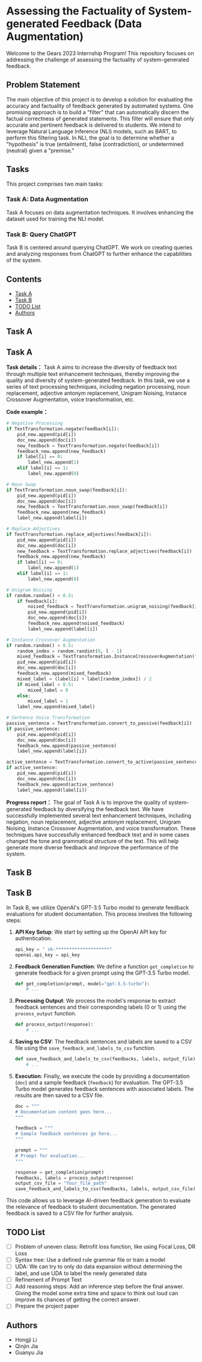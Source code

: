 
# Assessing the Factuality of System-generated Feedback (Data Augmentation)

Welcome to the Gears 2023 Internship Program! This repository focuses on addressing the challenge of assessing the factuality of system-generated feedback.

## Problem Statement

The main objective of this project is to develop a solution for evaluating the accuracy and factuality of feedback generated by automated systems. One promising approach is to build a "filter" that can automatically discern the factual correctness of generated statements. This filter will ensure that only accurate and pertinent feedback is delivered to students. We intend to leverage Natural Language Inference (NLI) models, such as BART, to perform this filtering task. In NLI, the goal is to determine whether a "hypothesis" is true (entailment), false (contradiction), or undetermined (neutral) given a "premise."

## Tasks

This project comprises two main tasks:

### Task A: Data Augmentation

Task A focuses on data augmentation techniques. It involves enhancing the dataset used for training the NLI model. 

### Task B: Query ChatGPT

Task B is centered around querying ChatGPT.  We work on creating queries and analyzing responses from ChatGPT to further enhance the capabilities of the system.

## Contents
- [Task A](#task-a)
- [Task B](#task-b)
- [TODO List](#todo-list)
- [Authors](#authors)

## Task A

## Task A

**Task details：** Task A aims to increase the diversity of feedback text through multiple text enhancement techniques, thereby improving the quality and diversity of system-generated feedback. In this task, we use a series of text processing techniques, including negation processing, noun replacement, adjective antonym replacement, Unigram Noising, Instance Crossover Augmentation, voice transformation, etc.

**Code example：**

```python
# Negative Processing
if TextTransformation.negate(feedback[i]):
    pid_new.append(pid[i])
    doc_new.append(doc[i])
    new_feedback = TextTransformation.negate(feedback[i])
    feedback_new.append(new_feedback)
    if label[i] == 0:
        label_new.append(1)
    elif label[i] == 1:
        label_new.append(0)

# Noun Swap
if TextTransformation.noun_swap(feedback[i]):
    pid_new.append(pid[i])
    doc_new.append(doc[i])
    new_feedback = TextTransformation.noun_swap(feedback[i])
    feedback_new.append(new_feedback)
    label_new.append(label[i])

# Replace Adjectives
if TextTransformation.replace_adjectives(feedback[i]):
    pid_new.append(pid[i])
    doc_new.append(doc[i])
    new_feedback = TextTransformation.replace_adjectives(feedback[i])
    feedback_new.append(new_feedback)
    if label[i] == 0:
        label_new.append(1)
    elif label[i] == 1:
        label_new.append(0)

# Unigram Noising
if random.random() < 0.5:
    if feedback[i]:
        noised_feedback = TextTransformation.unigram_noising(feedback[i], noise_prob=0.1)
        pid_new.append(pid[i])
        doc_new.append(doc[i])
        feedback_new.append(noised_feedback)
        label_new.append(label[i])

# Instance Crossover Augmentation
if random.random() < 0.5:
    random_index = random.randint(0, l - 1)
    mixed_feedback = TextTransformation.InstanceCrossoverAugmentation(feedback[i], feedback[random_index], mixup_alpha=0.5)
    pid_new.append(pid[i])
    doc_new.append(doc[i])
    feedback_new.append(mixed_feedback)
    mixed_label = (label[i] + label[random_index]) / 2
    if mixed_label < 0.5:
        mixed_label = 0
    else:
        mixed_label = 1
    label_new.append(mixed_label)

# Sentence Voice Transformation
passive_sentence = TextTransformation.convert_to_passive(feedback[i])
if passive_sentence:
    pid_new.append(pid[i])
    doc_new.append(doc[i])
    feedback_new.append(passive_sentence)
    label_new.append(label[i])

active_sentence = TextTransformation.convert_to_active(passive_sentence)
if active_sentence:
    pid_new.append(pid[i])
    doc_new.append(doc[i])
    feedback_new.append(active_sentence)
    label_new.append(label[i])
```
**Progress report：** The goal of Task A is to improve the quality of system-generated feedback by diversifying the feedback text. We have successfully implemented several text enhancement techniques, including negation, noun replacement, adjective antonym replacement, Unigram Noising, Instance Crossover Augmentation, and voice transformation. These techniques have successfully enhanced feedback text and in some cases changed the tone and grammatical structure of the text. This will help generate more diverse feedback and improve the performance of the system.

       


## Task B

## Task B

In Task B, we utilize OpenAI's GPT-3.5 Turbo model to generate feedback evaluations for student documentation. This process involves the following steps:

1. **API Key Setup**: We start by setting up the OpenAI API key for authentication.

    ```python
    api_key = " sk-********************"
    openai.api_key = api_key
    ```

2. **Feedback Generation Function**: We define a function `get_completion` to generate feedback for a given prompt using the GPT-3.5 Turbo model.

    ```python
    def get_completion(prompt, model="gpt-3.5-turbo"):
        # ...
    ```

3. **Processing Output**: We process the model's response to extract feedback sentences and their corresponding labels (0 or 1) using the `process_output` function.

    ```python
    def process_output(response):
        # ...
    ```

4. **Saving to CSV**: The feedback sentences and labels are saved to a CSV file using the `save_feedback_and_labels_to_csv` function.

    ```python
    def save_feedback_and_labels_to_csv(feedbacks, labels, output_file):
        # ...
    ```

5. **Execution**: Finally, we execute the code by providing a documentation (`doc`) and a sample feedback (`feedback`) for evaluation. The GPT-3.5 Turbo model generates feedback sentences with associated labels. The results are then saved to a CSV file.

    ```python
    doc = """
    # Documentation content goes here...
    """

    feedback = """
    # Sample feedback sentences go here...
    """

    prompt = """
    # Prompt for evaluation...
    """

    response = get_completion(prompt)
    feedbacks, labels = process_output(response)
    output_csv_file = "Your_file_path"
    save_feedback_and_labels_to_csv(feedbacks, labels, output_csv_file)
    ```

This code allows us to leverage AI-driven feedback generation to evaluate the relevance of feedback to student documentation. The generated feedback is saved to a CSV file for further analysis.


## TODO List

- [ ]  Problem of uneven class: Retrofit loss function, like using Focal Loss, DR Loss
- [ ] Syntax tree: Use a defined rule grammar file or train a model
- [ ]  UDA: We can try to only do data expansion without determining the label, and use UDA to label the newly generated data
- [ ] Refinement of Prompt Text
- [ ] Add reasoning steps: Add an inference step before the final answer. Giving the model some extra time and space to think out loud can improve its chances of getting the correct answer.
- [ ] Prepare the project paper

## Authors

- Hongji Li
- Qinjin Jia
- Guanyu Jia
